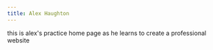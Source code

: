 ```yaml
---
title: Alex Haughton
---
```


this is alex's practice home page as he learns to create a professional website

